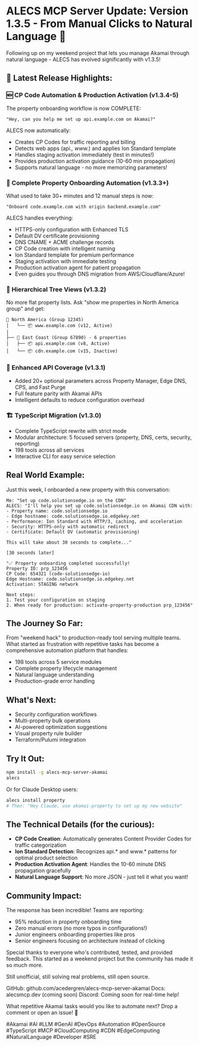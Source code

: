 # ALECS MCP Server Update: Version 1.3.5 - From Manual Clicks to Natural Language 🚀

Following up on my weekend project that lets you manage Akamai through natural language - ALECS has evolved significantly with v1.3.5!

## 🎉 Latest Release Highlights:

### 🆕 CP Code Automation & Production Activation (v1.3.4-5)
The property onboarding workflow is now COMPLETE:
```
"Hey, can you help me set up api.example.com on Akamai?"
```

ALECS now automatically:
- Creates CP Codes for traffic reporting and billing
- Detects web apps (api.*, www.*) and applies Ion Standard template
- Handles staging activation immediately (test in minutes!)
- Provides production activation guidance (10-60 min propagation)
- Supports natural language - no more memorizing parameters!

### 🎯 Complete Property Onboarding Automation (v1.3.3+)
What used to take 30+ minutes and 12 manual steps is now:
```
"Onboard code.example.com with origin backend.example.com"
```

ALECS handles everything:
- HTTPS-only configuration with Enhanced TLS
- Default DV certificate provisioning
- DNS CNAME + ACME challenge records
- CP Code creation with intelligent naming
- Ion Standard template for premium performance
- Staging activation with immediate testing
- Production activation agent for patient propagation
- Even guides you through DNS migration from AWS/Cloudflare/Azure!

### 🌳 Hierarchical Tree Views (v1.3.2)
No more flat property lists. Ask "show me properties in North America group" and get:
```
📁 North America (Group 12345)
│   └── 📦 www.example.com (v12, Active)
│
├── 📁 East Coast (Group 67890) - 6 properties
│   ├── 📦 api.example.com (v8, Active)
│   └── 📦 cdn.example.com (v15, Inactive)
```

### 🔧 Enhanced API Coverage (v1.3.1)
- Added 20+ optional parameters across Property Manager, Edge DNS, CPS, and Fast Purge
- Full feature parity with Akamai APIs
- Intelligent defaults to reduce configuration overhead

### 🏗️ TypeScript Migration (v1.3.0)
- Complete TypeScript rewrite with strict mode
- Modular architecture: 5 focused servers (property, DNS, certs, security, reporting)
- 198 tools across all services
- Interactive CLI for easy service selection

## Real World Example:
Just this week, I onboarded a new property with this conversation:
```
Me: "Set up code.solutionsedge.io on the CDN"
ALECS: "I'll help you set up code.solutionsedge.io on Akamai CDN with:
- Property name: code.solutionsedge.io
- Edge hostname: code.solutionsedge.io.edgekey.net
- Performance: Ion Standard with HTTP/3, caching, and acceleration
- Security: HTTPS-only with automatic redirect
- Certificate: Default DV (automatic provisioning)

This will take about 30 seconds to complete..."

[30 seconds later]

"✅ Property onboarding completed successfully!
Property ID: prp_123456
CP Code: 654321 (code-solutionsedge-io)
Edge Hostname: code.solutionsedge.io.edgekey.net
Activation: STAGING network

Next steps:
1. Test your configuration on staging
2. When ready for production: activate-property-production prp_123456"
```

## The Journey So Far:
From "weekend hack" to production-ready tool serving multiple teams. What started as frustration with repetitive tasks has become a comprehensive automation platform that handles:
- 198 tools across 5 service modules
- Complete property lifecycle management
- Natural language understanding
- Production-grade error handling

## What's Next:
- Security configuration workflows
- Multi-property bulk operations
- AI-powered optimization suggestions
- Visual property rule builder
- Terraform/Pulumi integration

## Try It Out:
```bash
npm install -g alecs-mcp-server-akamai
alecs
```

Or for Claude Desktop users:
```bash
alecs install property
# Then: "Hey Claude, use akamai-property to set up my new website"
```

## The Technical Details (for the curious):
- **CP Code Creation**: Automatically generates Content Provider Codes for traffic categorization
- **Ion Standard Detection**: Recognizes api.* and www.* patterns for optimal product selection
- **Production Activation Agent**: Handles the 10-60 minute DNS propagation gracefully
- **Natural Language Support**: No more JSON - just tell it what you want!

## Community Impact:
The response has been incredible! Teams are reporting:
- 95% reduction in property onboarding time
- Zero manual errors (no more typos in configurations!)
- Junior engineers onboarding properties like pros
- Senior engineers focusing on architecture instead of clicking

Special thanks to everyone who's contributed, tested, and provided feedback. This started as a weekend project but the community has made it so much more.

Still unofficial, still solving real problems, still open source. 

GitHub: github.com/acedergren/alecs-mcp-server-akamai
Docs: alecsmcp.dev (coming soon)
Discord: Coming soon for real-time help!

What repetitive Akamai tasks would you like to automate next? Drop a comment or open an issue! 🤔

#Akamai #AI #LLM #GenAI #DevOps #Automation #OpenSource #TypeScript #MCP #CloudComputing #CDN #EdgeComputing #NaturalLanguage #Developer #SRE